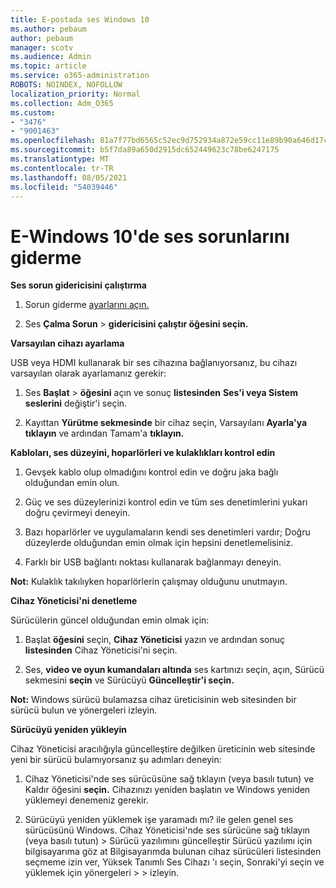 ```yaml
---
title: E-postada ses Windows 10
ms.author: pebaum
author: pebaum
manager: scotv
ms.audience: Admin
ms.topic: article
ms.service: o365-administration
ROBOTS: NOINDEX, NOFOLLOW
localization_priority: Normal
ms.collection: Adm_O365
ms.custom:
- "3476"
- "9001463"
ms.openlocfilehash: 81a7f77bd6565c52ec9d752934a872e59cc11e89b90a646d17c3549d72e8a69f
ms.sourcegitcommit: b5f7da89a650d2915dc652449623c78be6247175
ms.translationtype: MT
ms.contentlocale: tr-TR
ms.lasthandoff: 08/05/2021
ms.locfileid: "54039446"
---
```

# <a name="troubleshooting-audio-issues-in-windows-10"></a>E-Windows 10'de ses sorunlarını giderme

**Ses sorun gidericisini çalıştırma**

1.  Sorun giderme [ayarlarını açın.](ms-settings:troubleshoot)

2.  Ses **Çalma Sorun**  >  **gidericisini çalıştır öğesini seçin.**

**Varsayılan cihazı ayarlama**

USB veya HDMI kullanarak bir ses cihazına bağlanıyorsanız, bu cihazı varsayılan olarak ayarlamanız gerekir:

1. Ses **Başlat**  >  **öğesini** açın ve sonuç **listesinden** **Ses'i veya Sistem seslerini** değiştir'i seçin.

2.  Kayıttan **Yürütme sekmesinde** bir cihaz seçin, Varsayılanı **Ayarla'ya tıklayın** ve ardından Tamam'a **tıklayın.**

**Kabloları, ses düzeyini, hoparlörleri ve kulaklıkları kontrol edin**

1. Gevşek kablo olup olmadığını kontrol edin ve doğru jaka bağlı olduğundan emin olun.

2. Güç ve ses düzeylerinizi kontrol edin ve tüm ses denetimlerini yukarı doğru çevirmeyi deneyin.

3. Bazı hoparlörler ve uygulamaların kendi ses denetimleri vardır; Doğru düzeylerde olduğundan emin olmak için hepsini denetlemelisiniz.

4. Farklı bir USB bağlantı noktası kullanarak bağlanmayı deneyin.

**Not:** Kulaklık takılıyken hoparlörlerin çalışmay olduğunu unutmayın.

**Cihaz Yöneticisi'ni denetleme**

Sürücülerin güncel olduğundan emin olmak için:

1. Başlat **öğesini** seçin, **Cihaz Yöneticisi** yazın ve ardından sonuç **listesinden** Cihaz Yöneticisi'ni seçin.

2. Ses, **video ve oyun kumandaları altında** ses kartınızı seçin, açın, Sürücü sekmesini **seçin** ve Sürücüyü **Güncelleştir'i seçin.**

**Not:** Windows sürücü bulamazsa cihaz üreticisinin web sitesinden bir sürücü bulun ve yönergeleri izleyin.

**Sürücüyü yeniden yükleyin**

Cihaz Yöneticisi aracılığıyla güncelleştire değilken üreticinin web sitesinde yeni bir sürücü bulamıyorsanız şu adımları deneyin:

1. Cihaz Yöneticisi'nde ses sürücüsüne sağ tıklayın (veya basılı tutun) ve Kaldır öğesini **seçin.** Cihazınızı yeniden başlatın ve Windows yeniden yüklemeyi denemeniz gerekir.

2. Sürücüyü yeniden yüklemek işe yaramadı mı? ile gelen genel ses sürücüsünü Windows. Cihaz Yöneticisi'nde ses sürücüne sağ tıklayın (veya basılı tutun) > Sürücü yazılımını güncelleştir Sürücü yazılımı için bilgisayarıma göz at Bilgisayarımda bulunan cihaz sürücüleri listesinden seçmeme izin ver, Yüksek Tanımlı Ses Cihazı 'ı seçin, Sonraki'yi seçin ve yüklemek için yönergeleri  >    >  izleyin.  
